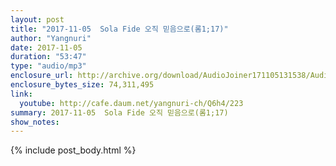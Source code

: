```yaml
---
layout: post
title: "2017-11-05  Sola Fide 오직 믿음으로(롬1;17)"
author: "Yangnuri"
date: 2017-11-05
duration: "53:47"
type: "audio/mp3"
enclosure_url: http://archive.org/download/AudioJoiner171105131538/AudioJoiner171105131538.mp3
enclosure_bytes_size: 74,311,495
link:
  youtube: http://cafe.daum.net/yangnuri-ch/Q6h4/223
summary: 2017-11-05  Sola Fide 오직 믿음으로(롬1;17)
show_notes:
---
```



{% include post_body.html %}
